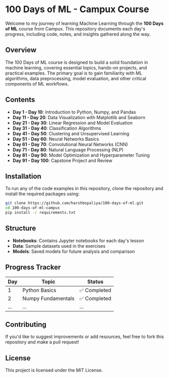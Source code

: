 # 100 Days of ML - Campux Course

Welcome to my journey of learning Machine Learning through the **100 Days of ML** course from Campux. This repository documents each day's progress, including code, notes, and insights gathered along the way.

## Overview

The 100 Days of ML course is designed to build a solid foundation in machine learning, covering essential topics, hands-on projects, and practical examples. The primary goal is to gain familiarity with ML algorithms, data preprocessing, model evaluation, and other critical components of ML workflows.

## Contents

* **Day 1 - Day 10**: Introduction to Python, Numpy, and Pandas
* **Day 11 - Day 20**: Data Visualization with Matplotlib and Seaborn
* **Day 21 - Day 30**: Linear Regression and Model Evaluation
* **Day 31 - Day 40**: Classification Algorithms
* **Day 41 - Day 50**: Clustering and Unsupervised Learning
* **Day 51 - Day 60**: Neural Networks Basics
* **Day 61 - Day 70**: Convolutional Neural Networks (CNN)
* **Day 71 - Day 80**: Natural Language Processing (NLP)
* **Day 81 - Day 90**: Model Optimization and Hyperparameter Tuning
* **Day 91 - Day 100**: Capstone Project and Review

## Installation

To run any of the code examples in this repository, clone the repository and install the required packages using:

```bash
git clone https://github.com/harshbopaliya/100-days-of-ml.git
cd 100-days-of-ml-campux
pip install -r requirements.txt
```

## Structure

* **Notebooks**: Contains Jupyter notebooks for each day's lesson
* **Data**: Sample datasets used in the exercises
* **Models**: Saved models for future analysis and comparison

## Progress Tracker

| Day | Topic | Status |
|-----|-------|--------|
| 1 | Python Basics | ✅ Completed |
| 2 | Numpy Fundamentals | ✅ Completed |
| ... | ... | ... |

## Contributing

If you'd like to suggest improvements or add resources, feel free to fork this repository and make a pull request!

## License

This project is licensed under the MIT License.

